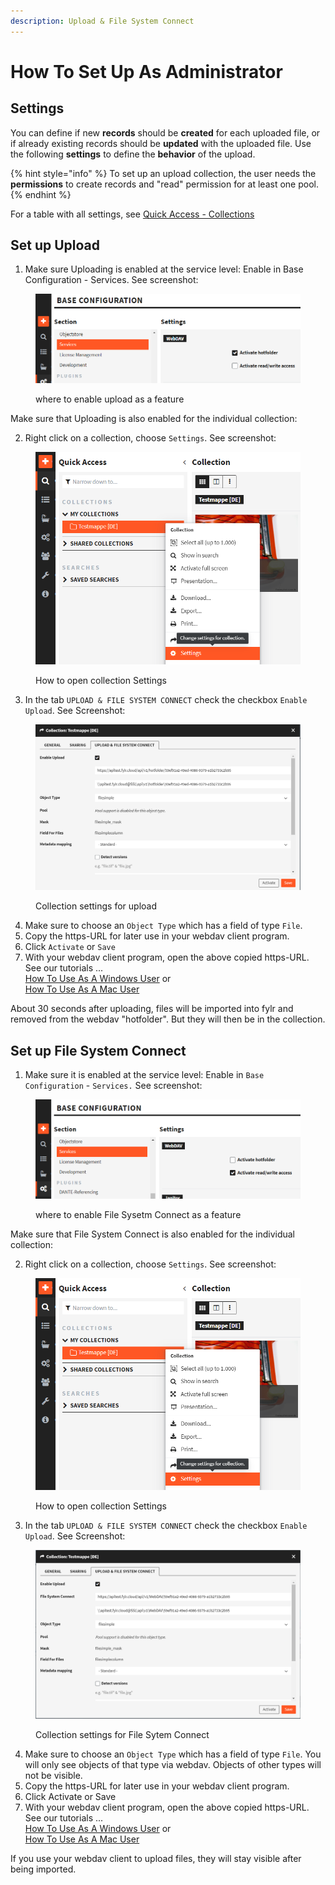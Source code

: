 ```yaml
---
description: Upload & File System Connect
---
```


# How To Set Up As Administrator

## Settings

You can define if new **records** should be **created** for each uploaded file, or if already existing records should be **updated** with the uploaded file. Use the following **settings** to define the **behavior** of the upload.

{% hint style="info" %}
To set up an upload collection, the user needs the **permissions** to create records and "read" permission for at least one pool.
{% endhint %}

For a table with all settings, see [Quick Access - Collections](../../for-users/quick-access/collections-and-presentations.md)

## Set up Upload

1. Make sure Uploading is enabled at the service level: Enable in Base Configuration - Services. See screenshot:

<figure><img src="../../.gitbook/assets/fylr-hotfolder-but-not-file_system_connect.png" alt=""><figcaption><p>where to enable upload as a feature</p></figcaption></figure>

Make sure that Uploading is also enabled for the individual collection:

2. Right click on a collection, choose `Settings`. See screenshot:

<figure><img src="../../.gitbook/assets/fylr-open-collection-settings.png" alt=""><figcaption><p>How to open collection Settings</p></figcaption></figure>

3. In the tab `UPLOAD & FILE SYSTEM CONNECT` check the checkbox `Enable Upload`. See Screenshot:

<figure><img src="../../.gitbook/assets/fylr-hotfolder-settings-simple.png" alt=""><figcaption><p>Collection settings for upload</p></figcaption></figure>

4. Make sure to choose an `Object Type` which has a field of type `File`.
5. Copy the https-URL for later use in your webdav client program.
6. Click `Activate` or `Save`
7. With your webdav client program, open the above copied https-URL. See our tutorials ...\
   [How To Use As A Windows User](how-to-use-as-a-windows-user.md) or\
   [How To Use As A Mac User](how-to-use-as-a-mac-user.md)

About 30 seconds after uploading, files will be imported into fylr and removed from the webdav "hotfolder". But they will then be in the collection.

## Set up File System Connect

1. Make sure it is enabled at the service level: Enable in `Base Configuration` - `Services.` See screenshot:

<figure><img src="../../.gitbook/assets/fylr-file_system_connect-but-not-hotfolder.png" alt=""><figcaption><p>where to enable File Sysetm Connect as a feature</p></figcaption></figure>

Make sure that File System Connect is also enabled for the individual collection:

2. Right click on a collection, choose `Settings`. See screenshot:

<figure><img src="../../.gitbook/assets/fylr-open-collection-settings.png" alt=""><figcaption><p>How to open collection Settings</p></figcaption></figure>

3. In the tab `UPLOAD & FILE SYSTEM CONNECT` check the checkbox `Enable Upload`. See Screenshot:

<figure><img src="../../.gitbook/assets/fylr-file_system_connect-settings-simple.png" alt=""><figcaption><p>Collection settings for File Sytem Connect</p></figcaption></figure>

4. Make sure to choose an `Object Type` which has a field of type `File`. You will only see objects of that type via webdav. Objects of other types will not be visible.
5. Copy the https-URL for later use in your webdav client program.
6. Click Activate or Save
7. With your webdav client program, open the above copied https-URL. See our tutorials ...\
   [How To Use As A Windows User](how-to-use-as-a-windows-user.md) or\
   [How To Use As A Mac User](how-to-use-as-a-mac-user.md)

If you use your webdav client to upload files, they will stay visible after being imported.
